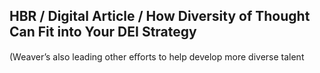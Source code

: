 ## HBR / Digital Article / How Diversity of Thought Can Fit into Your DEI Strategy

(Weaver’s also leading other eﬀorts to help develop more diverse talent